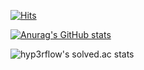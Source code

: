[![Hits](https://hits.seeyoufarm.com/api/count/incr/badge.svg?url=https%3A%2F%2Fgithub.com%2FSuBinMok&count_bg=%2386A5FF&title_bg=%23DEEDFF&icon=&icon_color=%23E7E7E7&title=hits&edge_flat=true)](https://hits.seeyoufarm.com)
<!--
**SuBinMok/SuBinMok** is a ✨ _special_ ✨ repository because its `README.md` (this file) appears on your GitHub profile.

Here are some ideas to get you started:

- 🔭 I’m currently working on ...
- 🌱 I’m currently learning ...
- 👯 I’m looking to collaborate on ...
- 🤔 I’m looking for help with ...
- 💬 Ask me about ...
- 📫 How to reach me: ...
- 😄 Pronouns: ...
- ⚡ Fun fact: ...
-->
[![Anurag's GitHub stats](https://github-readme-stats.vercel.app/api?username=SuBinMok)](https://github.com/anuraghazra/github-readme-stats)

![hyp3rflow's solved.ac stats](https://github-readme-solvedac.hyp3rflow.vercel.app/api/?handle=0313043)
